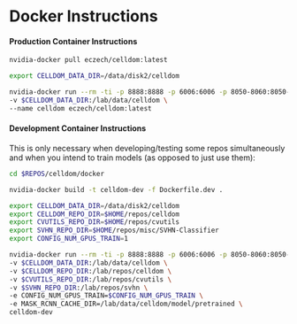 # Docker Instructions

#### Production Container Instructions

```bash
nvidia-docker pull eczech/celldom:latest

export CELLDOM_DATA_DIR=/data/disk2/celldom

nvidia-docker run --rm -ti -p 8888:8888 -p 6006:6006 -p 8050-8060:8050-8060 \
-v $CELLDOM_DATA_DIR:/lab/data/celldom \
--name celldom eczech/celldom:latest
```

#### Development Container Instructions

This is only necessary when developing/testing some repos simultaneously and
when you intend to train models (as opposed to just use them):

```bash
cd $REPOS/celldom/docker

nvidia-docker build -t celldom-dev -f Dockerfile.dev .

export CELLDOM_DATA_DIR=/data/disk2/celldom
export CELLDOM_REPO_DIR=$HOME/repos/celldom
export CVUTILS_REPO_DIR=$HOME/repos/cvutils
export SVHN_REPO_DIR=$HOME/repos/misc/SVHN-Classifier
export CONFIG_NUM_GPUS_TRAIN=1

nvidia-docker run --rm -ti -p 8888:8888 -p 6006:6006 -p 8050-8060:8050-8060 \
-v $CELLDOM_DATA_DIR:/lab/data/celldom \
-v $CELLDOM_REPO_DIR:/lab/repos/celldom \
-v $CVUTILS_REPO_DIR:/lab/repos/cvutils \
-v $SVHN_REPO_DIR:/lab/repos/svhn \
-e CONFIG_NUM_GPUS_TRAIN=$CONFIG_NUM_GPUS_TRAIN \
-e MASK_RCNN_CACHE_DIR=/lab/data/celldom/model/pretrained \
celldom-dev
```
